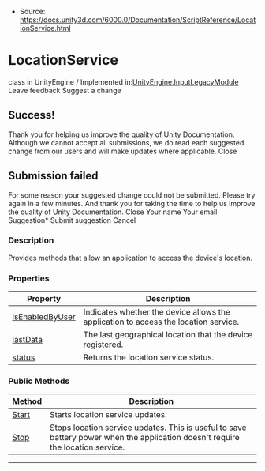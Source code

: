 * Source: https://docs.unity3d.com/6000.0/Documentation/ScriptReference/LocationService.html

# LocationService
class in UnityEngine
/
Implemented in:[UnityEngine.InputLegacyModule](https://docs.unity3d.com/6000.0/Documentation/ScriptReference/UnityEngine.InputLegacyModule.html)
Leave feedback
Suggest a change
## Success!
Thank you for helping us improve the quality of Unity Documentation. Although we cannot accept all submissions, we do read each suggested change from our users and will make updates where applicable.
Close
## Submission failed
For some reason your suggested change could not be submitted. Please <a>try again</a> in a few minutes. And thank you for taking the time to help us improve the quality of Unity Documentation.
Close
Your name Your email Suggestion* Submit suggestion
Cancel
### Description
Provides methods that allow an application to access the device's location.
### Properties
Property | Description  
---|---  
[isEnabledByUser](https://docs.unity3d.com/6000.0/Documentation/ScriptReference/LocationService-isEnabledByUser.html) | Indicates whether the device allows the application to access the location service.  
[lastData](https://docs.unity3d.com/6000.0/Documentation/ScriptReference/LocationService-lastData.html) | The last geographical location that the device registered.  
[status](https://docs.unity3d.com/6000.0/Documentation/ScriptReference/LocationService-status.html) | Returns the location service status.  
### Public Methods
Method | Description  
---|---  
[Start](https://docs.unity3d.com/6000.0/Documentation/ScriptReference/LocationService.Start.html) | Starts location service updates.  
[Stop](https://docs.unity3d.com/6000.0/Documentation/ScriptReference/LocationService.Stop.html) | Stops location service updates. This is useful to save battery power when the application doesn't require the location service.  
* * *
